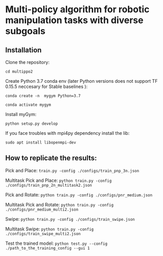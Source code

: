 
# Multi-policy algorithm for robotic manipulation tasks with diverse subgoals

## Installation

Clone the repository:

`cd multippo2`

Create Python 3.7 conda env (later Python versions does not support TF 0.15.5 neccesary for Stable baselines ):

`conda create -n  mygym Python=3.7`

`conda activate mygym`

Install myGym:

`python setup.py develop`

If you face troubles with mpi4py dependency install the lib:

`sudo apt install libopenmpi-dev`

## How to replicate the results:

Pick and Place:
`train.py -config ./configs/train_pnp_3n.json`

Multitask Pick and Place:
`python train.py -config ./configs/train_pnp_2n_multitask2.json`

Pick and Rotate:
`python train.py -config ./configs/pnr_medium.json`

Multitask Pick and Rotate:
`python train.py -config ./configs/pnr_medium_multi2.json`

Swipe:
`python train.py -config ./configs/train_swipe.json`

Multitask Swipe:
`python train.py -config ./configs/train_swipe_multi2.json`

Test the trained model:
`python test.py --config ./path_to_the_training_config --gui 1`



